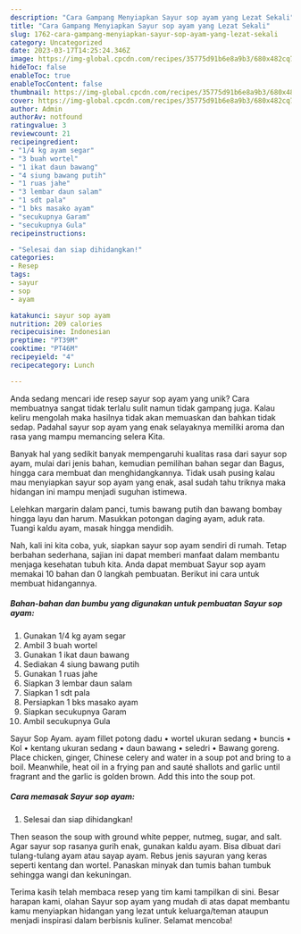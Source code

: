 ```yaml
---
description: "Cara Gampang Menyiapkan Sayur sop ayam yang Lezat Sekali"
title: "Cara Gampang Menyiapkan Sayur sop ayam yang Lezat Sekali"
slug: 1762-cara-gampang-menyiapkan-sayur-sop-ayam-yang-lezat-sekali
category: Uncategorized
date: 2023-03-17T14:25:24.346Z
image: https://img-global.cpcdn.com/recipes/35775d91b6e8a9b3/680x482cq70/sayur-sop-ayam-foto-resep-utama.jpg
hideToc: false
enableToc: true
enableTocContent: false
thumbnail: https://img-global.cpcdn.com/recipes/35775d91b6e8a9b3/680x482cq70/sayur-sop-ayam-foto-resep-utama.jpg
cover: https://img-global.cpcdn.com/recipes/35775d91b6e8a9b3/680x482cq70/sayur-sop-ayam-foto-resep-utama.jpg
author: Admin
authorAv: notfound
ratingvalue: 3
reviewcount: 21
recipeingredient:
- "1/4 kg ayam segar"
- "3 buah wortel"
- "1 ikat daun bawang"
- "4 siung bawang putih"
- "1 ruas jahe"
- "3 lembar daun salam"
- "1 sdt pala"
- "1 bks masako ayam"
- "secukupnya Garam"
- "secukupnya Gula"
recipeinstructions:

- "Selesai dan siap dihidangkan!"
categories:
- Resep
tags:
- sayur
- sop
- ayam

katakunci: sayur sop ayam 
nutrition: 209 calories
recipecuisine: Indonesian
preptime: "PT39M"
cooktime: "PT46M"
recipeyield: "4"
recipecategory: Lunch

---
```





Anda sedang mencari ide resep sayur sop ayam yang unik? Cara membuatnya sangat tidak terlalu sulit namun tidak gampang juga. Kalau keliru mengolah maka hasilnya tidak akan memuaskan dan bahkan tidak sedap. Padahal sayur sop ayam yang enak selayaknya memiliki aroma dan rasa yang mampu memancing selera Kita.





Banyak hal yang sedikit banyak mempengaruhi kualitas rasa dari sayur sop ayam, mulai dari jenis bahan, kemudian pemilihan bahan segar dan Bagus, hingga cara membuat dan menghidangkannya. Tidak usah pusing kalau mau menyiapkan sayur sop ayam yang enak,      asal sudah tahu triknya maka hidangan ini mampu menjadi suguhan istimewa.














Lelehkan margarin dalam panci, tumis bawang putih dan bawang bombay hingga layu dan harum. Masukkan potongan daging ayam, aduk rata. Tuangi kaldu ayam, masak hingga mendidih.






Nah, kali ini kita coba, yuk, siapkan sayur sop ayam sendiri di rumah. Tetap berbahan sederhana, sajian ini dapat memberi manfaat dalam membantu menjaga kesehatan tubuh kita. Anda dapat membuat Sayur sop ayam memakai 10 bahan dan 0 langkah pembuatan. Berikut ini cara untuk membuat hidangannya.

<!--inarticleads1-->

##### Bahan-bahan dan bumbu yang digunakan untuk pembuatan Sayur sop ayam:

1. Gunakan 1/4 kg ayam segar
1. Ambil 3 buah wortel
1. Gunakan 1 ikat daun bawang
1. Sediakan 4 siung bawang putih
1. Gunakan 1 ruas jahe
1. Siapkan 3 lembar daun salam
1. Siapkan 1 sdt pala
1. Persiapkan 1 bks masako ayam
1. Siapkan secukupnya Garam
1. Ambil secukupnya Gula


Sayur Sop Ayam. ayam fillet potong dadu • wortel ukuran sedang • buncis • Kol • kentang ukuran sedang • daun bawang • seledri • Bawang goreng. Place chicken, ginger, Chinese celery and water in a soup pot and bring to a boil. Meanwhile, heat oil in a frying pan and sauté shallots and garlic until fragrant and the garlic is golden brown. Add this into the soup pot. 

<!--inarticleads2-->

##### Cara memasak Sayur sop ayam:


1. Selesai dan siap dihidangkan!

Then season the soup with ground white pepper, nutmeg, sugar, and salt. Agar sayur sop rasanya gurih enak, gunakan kaldu ayam. Bisa dibuat dari tulang-tulang ayam atau sayap ayam. Rebus jenis sayuran yang keras seperti kentang dan wortel. Panaskan minyak dan tumis bahan tumbuk sehingga wangi dan kekuningan. 

Terima kasih telah membaca resep yang tim kami tampilkan di sini. Besar harapan kami, olahan Sayur sop ayam yang mudah di atas dapat membantu kamu menyiapkan hidangan yang lezat untuk keluarga/teman ataupun menjadi inspirasi dalam berbisnis kuliner. Selamat mencoba!
